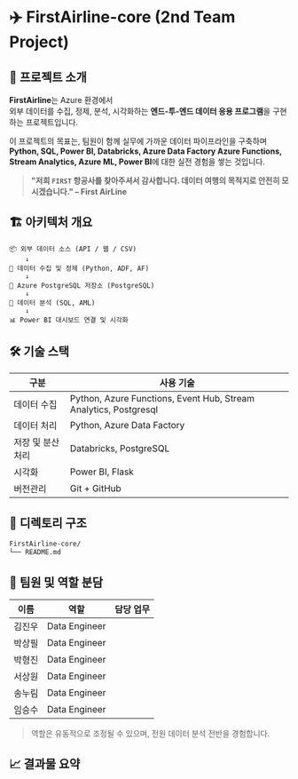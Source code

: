 # ✈️ FirstAirline-core (2nd Team Project)
## 🌊 프로젝트 소개

**FirstAirline**는 Azure 환경에서  
외부 데이터를 수집, 정제, 분석, 시각화하는 **엔드-투-엔드 데이터 응용 프로그램**을 구현하는 프로젝트입니다.

이 프로젝트의 목표는, 팀원이 함께 실무에 가까운 데이터 파이프라인을 구축하며  
**Python, SQL, Power BI, Databricks, Azure Data Factory Azure Functions, Stream Analytics, Azure ML, Power BI**에 대한 실전 경험을 쌓는 것입니다.

> **"저희 `FIRST` 항공사를 찾아주셔서 감사합니다. 데이터 여행의 목적지로 안전히 모시겠습니다." – First AirLine**


## 🏗️ 아키텍처 개요

```plaintext
📦 외부 데이터 소스 (API / 웹 / CSV)
    ↓
🐍 데이터 수집 및 정제 (Python, ADF, AF)
    ↓
💾 Azure PostgreSQL 저장소 (PostgreSQL)
    ↓
🧠 데이터 분석 (SQL, AML) 
    ↓
📊 Power BI 대시보드 연결 및 시각화
```

## 🛠️ 기술 스택

| 구분           | 사용 기술                                       |
|----------------|------------------------------------------------|
| 데이터 수집     | Python, Azure Functions, Event Hub, Stream Analytics, Postgresql  |
| 데이터 처리     | Python, Azure Data Factory             |
| 저장 및 분산처리 | Databricks, PostgreSQL                |
| 시각화         | Power BI, Flask                                       |
| 버전관리       | Git + GitHub                                   |

## 📁 디렉토리 구조
``` bash
FirstAirline-core/
└── README.md
```

## 👥 팀원 및 역할 분담

| 이름 | 역할            | 담당 업무                                  |
|------|-----------------|---------------------------------------------|
| 김진우   | Data Engineer  |                 |
| 박상필   | Data Engineer   |              |
| 박형진    | Data Engineer         |               |
| 서상원    | Data Engineer    |                    |
| 송누림    | Data Engineer         |            |
| 임승수    | Data Engineer         |                 |

> 역할은 유동적으로 조정될 수 있으며, 전원 데이터 분석 전반을 경험합니다.


## 📈 결과물 요약

